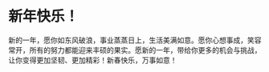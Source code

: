 # 新年快乐！

新的一年，愿你如东风破浪，事业蒸蒸日上，生活美满如意。愿你心想事成，笑容常开，所有的努力都能迎来丰硕的果实。愿新的一年，带给你更多的机会与挑战，让你变得更加坚韧、更加精彩！新春快乐，万事如意！

<!-- ##{"timestamp":1738136321}## -->